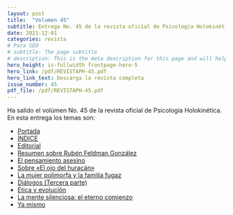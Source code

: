 ```yaml
---
layout: post
title:  "Volumen 45"
subtitle: Entrega No. 45 de la revista oficial de Psicología Holokinética
date: 2021-12-01
categories: revista
# Para SEO
# subtitle: The page subtitle
# description: This is the meta description for this page and will help it appear in search engines
hero_height: is-fullwidth frontpage-hero-5
hero_link: /pdf/REVISTAPH-45.pdf
hero_link_text: Descarga la revista completa
issue_number: 45
pdf_file: /pdf/REVISTAPH-45.pdf
---
```


Ha salido el volúmen No. 45 de la revista oficial de Psicología Holokinética. 
En esta entrega los temas son:


- [Portada](/pdf/REVISTAPH-45.pdf#page=1)
- [ÍNDICE](/pdf/REVISTAPH-45.pdf#page=3)
- [Editorial](/pdf/REVISTAPH-45.pdf#page=4)
- [Resumen sobre Rubén Feldman González](/pdf/REVISTAPH-45.pdf#page=5)
- [El pensamiento asesino](/pdf/REVISTAPH-45.pdf#page=7)
- [Sobre «El ojo del huracán»](/pdf/REVISTAPH-45.pdf#page=16)
- [La mujer polimorfa y la familia fugaz](/pdf/REVISTAPH-45.pdf#page=23)
- [Diálogos (Tercera parte)](/pdf/REVISTAPH-45.pdf#page=24)
- [Ética y evolución](/pdf/REVISTAPH-45.pdf#page=38)
- [La mente silenciosa: el eterno comienzo](/pdf/REVISTAPH-45.pdf#page=41)
- [Ya mismo](/pdf/REVISTAPH-45.pdf#page=43)
